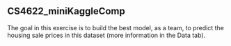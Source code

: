 ## CS4622_miniKaggleComp

The goal in this exercise is to build the best model, as a team, to predict the housing sale prices in this dataset (more information in the Data tab). 
